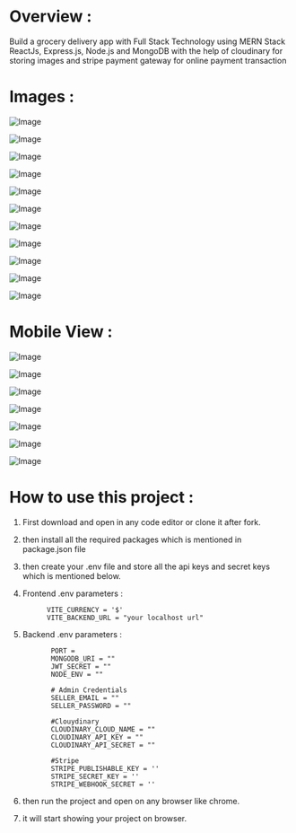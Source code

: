 #  Overview :

Build a grocery delivery app with Full Stack Technology using MERN Stack ReactJs, Express.js, Node.js and MongoDB with the help of cloudinary for storing images and stripe payment gateway for online payment transaction

#  Images :

![Image](https://github.com/user-attachments/assets/d69a3422-6b80-4fa2-8776-0215cd33e08b)

![Image](https://github.com/user-attachments/assets/c79dc1eb-5828-4808-b6d3-3478734d4182)

![Image](https://github.com/user-attachments/assets/3c8d8abe-c32a-4ef4-8f05-8b4872ea6f40)

![Image](https://github.com/user-attachments/assets/220102ba-f7f7-44d3-a8b7-63eb1135d343)

![Image](https://github.com/user-attachments/assets/bb94ad2d-5935-4d85-9a07-703d660a8ca7)

![Image](https://github.com/user-attachments/assets/302a009d-7803-4b18-a4c6-5255921fd391)

![Image](https://github.com/user-attachments/assets/99dcf9ed-849f-4095-8d63-87ae5315755d)

![Image](https://github.com/user-attachments/assets/ea082220-f4fa-407b-a49a-186404c6a819)

![Image](https://github.com/user-attachments/assets/6320fded-9eeb-420a-aaae-10d46816e27c)

![Image](https://github.com/user-attachments/assets/05130d4b-7326-49ef-8b59-93cf7cdb9dfc)

![Image](https://github.com/user-attachments/assets/b926cab7-0507-43ad-b3e2-b3f9306cdfeb)


#  Mobile View :


![Image](https://github.com/user-attachments/assets/0b054dfa-53cf-4649-8493-afb75ab93208)

![Image](https://github.com/user-attachments/assets/67d788e8-6dc3-4c51-81eb-8bd4626f5150)

![Image](https://github.com/user-attachments/assets/2f53f296-d98e-4826-ad19-d53a63d2b81b)

![Image](https://github.com/user-attachments/assets/f8cbf885-ff9e-4a02-bc8a-a1845ca2c4ef)

![Image](https://github.com/user-attachments/assets/d6f74407-d456-477c-84d3-d90cac4fca1d)

![Image](https://github.com/user-attachments/assets/bade7a04-b78b-4345-8b10-fd3b7227c5d0)

![Image](https://github.com/user-attachments/assets/c9a47e68-a915-4378-b233-7b621e60298e)


#  How to use this project :

1. First download and open in any code editor or clone it after fork.
2. then install all the required packages which is mentioned in package.json file
3. then create your .env file and store all the api keys and secret keys which is mentioned below.
4. Frontend .env parameters :
   
             VITE_CURRENCY = '$'
             VITE_BACKEND_URL = "your localhost url"
   
5. Backend .env parameters :
       
              PORT = 
              MONGODB_URI = ""
              JWT_SECRET = ""
              NODE_ENV = ""
              
              # Admin Credentials
              SELLER_EMAIL = ""
              SELLER_PASSWORD = ""
              
              #Clouydinary
              CLOUDINARY_CLOUD_NAME = ""
              CLOUDINARY_API_KEY = ""
              CLOUDINARY_API_SECRET = ""
              
              #Stripe
              STRIPE_PUBLISHABLE_KEY = ''
              STRIPE_SECRET_KEY = ''
              STRIPE_WEBHOOK_SECRET = ''

6. then run the project and open on any browser like chrome.
7. it will start showing your project on browser.


